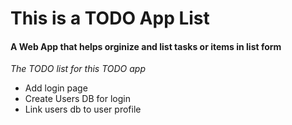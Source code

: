 # This is a TODO App List

#### A Web App that helps orginize and list tasks or items in list form

*The TODO list for this TODO app*

- Add login page
- Create Users DB for login
- Link users db to user profile

